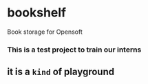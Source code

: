 bookshelf
=========

Book storage for Opensoft

### This is a test project to train our interns
## it is a `kind` of playground